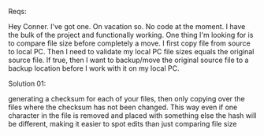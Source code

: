 Reqs:

Hey Conner. I've got one. On vacation so. No code at the moment. I have the bulk of the project and functionally working. One thing I'm looking for is to compare file size before completely a move.
I first copy file from source to local PC. Then I need to validate my local PC file sizes equals the original source file. If true, then I want to backup/move the original source file to a backup location before I work with it on my local PC.

Solution 01:

 generating a checksum for each of your files, then only copying over the files where the checksum has not been changed. This way even if one character in the file is removed and placed with something else the hash will be different, making it easier to spot edits than just comparing file size
